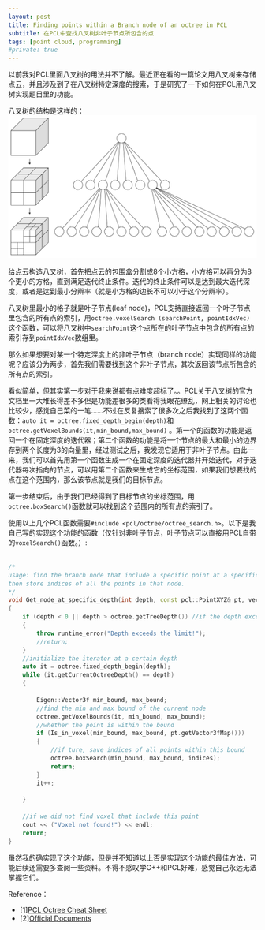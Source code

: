 ```yaml
---
layout: post
title: Finding points within a Branch node of an octree in PCL
subtitle: 在PCL中查找八叉树非叶子节点所包含的点
tags: [point cloud, programming]
#private: true
---
```


以前我对PCL里面八叉树的用法并不了解。最近正在看的一篇论文用八叉树来存储点云，并且涉及到了在八叉树特定深度的搜索，于是研究了一下如何在PCL用八叉树实现题目里的功能。

八叉树的结构是这样的：
<br>
![](../assets/octree.png)
<br>

给点云构造八叉树，首先把点云的包围盒分割成8个小方格，小方格可以再分为8个更小的方格，直到满足迭代终止条件。迭代的终止条件可以是达到最大迭代深度，或者是达到最小分辨率（就是小方格的边长不可以小于这个分辨率）。

八叉树里最小的格子就是叶子节点(leaf node)，PCL支持直接返回一个叶子节点里包含的所有点的索引，用`octree.voxelSearch (searchPoint, pointIdxVec)`这个函数，可以将八叉树中`searchPoint`这个点所在的叶子节点中包含的所有点的索引存到`pointIdxVec`数组里。

那么如果想要对某一个特定深度上的非叶子节点（branch node）实现同样的功能呢？应该分为两步，首先我们需要找到这个非叶子节点，其次返回该节点所包含的所有点的索引。

看似简单，但其实第一步对于我来说都有点难度超标了。。PCL关于八叉树的官方文档里一大堆长得差不多但是功能差很多的类看得我眼花缭乱，网上相关的讨论也比较少，感觉自己菜的一笔……不过在反复搜索了很多次之后我找到了这两个函数：`auto it = octree.fixed_depth_begin(depth)`和`octree.getVoxelBounds(it,min_bound,max_bound)` 。第一个的函数的功能是返回一个在固定深度的迭代器；第二个函数的功能是将一个节点的最大和最小的边界存到两个长度为3的向量里，经过测试之后，我发现它适用于非叶子节点。由此一来，我们可以首先用第一个函数生成一个在固定深度的迭代器并开始迭代，对于迭代器每次指向的节点，可以用第二个函数来生成它的坐标范围，如果我们想要找的点在这个范围内，那么该节点就是我们的目标节点。

第一步结束后，由于我们已经得到了目标节点的坐标范围，用`octree.boxSearch()`函数就可以找到这个范围内的所有点的索引了。

使用以上几个PCL函数需要`#include <pcl/octree/octree_search.h>`。以下是我自己写的实现这个功能的函数（仅针对非叶子节点，叶子节点可以直接用PCL自带的`voxelSearch()`函数。）:

```cpp

/*
usage: find the branch node that include a specific point at a specific depth, 
then store indices of all the points in that node.
*/
void Get_node_at_specific_depth(int depth, const pcl::PointXYZ& pt, vector<int>& indices)
{
	if (depth < 0 || depth > octree.getTreeDepth()) //if the depth exceed the limit
	{
		throw runtime_error("Depth exceeds the limit!");
		//return;
	}
	//initialize the iterator at a certain depth
	auto it = octree.fixed_depth_begin(depth);
	while (it.getCurrentOctreeDepth() == depth)
	{

		Eigen::Vector3f min_bound, max_bound;
		//find the min and max bound of the current node
		octree.getVoxelBounds(it, min_bound, max_bound);
		//whether the point is within the bound
		if (Is_in_voxel(min_bound, max_bound, pt.getVector3fMap()))
		{
			//if ture, save indices of all points within this bound
			octree.boxSearch(min_bound, max_bound, indices);
			return;
		}
		it++;

	}

	//if we did not find voxel that include this point
	cout << ("Voxel not found!") << endl;
	return;
}

```
虽然我的确实现了这个功能，但是并不知道以上否是实现这个功能的最佳方法，可能后续还需要多查阅一些资料。不得不感叹学C++和PCL好难，感觉自己永远无法掌握它们。

Reference：
- [1][PCL Octree Cheat Sheet](https://www.ridgesolutions.ie/index.php/2019/02/14/pcl-octree-cheat-sheet/)
- [2][Official Documents](https://pointclouds.org/documentation/group__octree.html)
